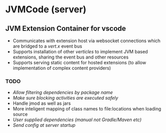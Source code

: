 # JVMCode (server)

## JVM Extension Container for vscode

- Communicates with extension host via websocket connections which are bridged to a _vert.x_ event bus
- Supports installation of other _verticles_ to implement JVM based extensions, sharing the event bus and other resources
- Supports serving static content for hosted extensions (to allow implementation of complex content providers)

### TODO
- _Allow filtering dependencies by package name_
- _Make sure blocking activities are executed safely_
- Handle jmod as well as jars
- More inteligent mapping of class names to file:locations when loading source
- _User supplied dependencies (manual not Gradle/Maven etc)_
- _Send config at server startup_